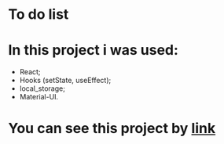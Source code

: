# To do list 

# In this project i was used:

- React;
- Hooks (setState, useEffect);
- local_storage;
- Material-UI.

# You can see this project by [link](https://main-todo.netlify.app/)
